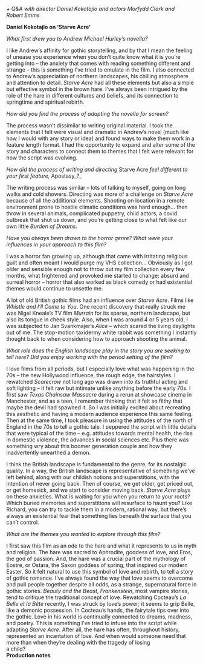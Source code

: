 


_+ Q&A with director Daniel Kokotajlo and actors Morfydd Clark and  
Robert Emms_

**Daniel Kokotajlo on ‘Starve Acre’**

_What first drew you to Andrew Michael Hurley’s novella?_

I like Andrew’s affinity for gothic storytelling, and by that I mean the feeling of unease you experience when you don’t quite know what it is you’re getting into – the anxiety that comes with reading something different and strange – this is something I’ve tried to emulate in the film. I also connected to Andrew’s appreciation of northern landscapes, his chilling atmosphere and attention to detail. _Starve Acre_ had all these elements but also a simple but effective symbol in the brown hare. I’ve always been intrigued by the role of the hare in different cultures and beliefs, and its connection to springtime and spiritual rebirth.

_How did you find the process of adapting the novella for screen?_

The process wasn’t dissimilar to writing original material. I took the elements that I felt were visual and dramatic in Andrew’s novel (much like how I would with any story or idea) and found ways to make them work in a feature length format. I had the opportunity to expand and alter some of the story and characters to connect them to themes that I felt were relevant for how the script was evolving.

_How did the process of writing and directing_ Starve Acre _feel different to your first feature,_ Apostasy_?_

The writing process was similar – lots of talking to myself, going on long walks and cold showers. Directing was more of a challenge on _Starve Acre_ because of all the additional elements. Shooting on location in a remote environment prone to hostile climatic conditions was hard enough… then throw in several animals, complicated puppetry, child actors, a covid outbreak that shut us down, and you’re getting close to what felt like our own little _Burden of Dreams_.

_Have you always been drawn to the horror genre? What were your influences in your approach to this film?_

I was a horror fan growing up, although that came with irritating religious guilt and often meant I would purge my VHS collection… Obviously as I got older and sensible enough not to throw out my film collection every few months, what frightened and provoked me started to change; absurd and surreal horror – horror that also worked as black comedy or had existential themes would continue to unsettle me.

A lot of old British gothic films had an influence over _Starve Acre_. Films like _Whistle and I’ll Come to You_. One recent discovery that really struck me was Nigel Kneale’s TV film _Murrain_ for its sparse, northern landscape, but also its tongue in cheek style. Also, when I was around 4 or 5 years old, I was subjected to Jan Svankmajer’s _Alice_ – which scared the living daylights out of me. The stop-motion taxidermy white rabbit was something I instantly thought back to when considering how to approach shooting the animal.

_What role does the English landscape play in the story you are seeking to tell here? Did you enjoy working with the period setting of the film?_

I love films from all periods, but I especially love what was happening in the 70s – the new Hollywood influence, the rough edge, the hairstyles. I rewatched _Scarecrow_ not long ago was drawn into its truthful acting and soft lighting – it felt raw but intimate unlike anything before the early 70s. I first saw _Texas Chainsaw Massacre_ during a rerun at showcase cinema in Manchester, and as a teen, I remember thinking that it felt so filthy that maybe the devil had spawned it. So I was initially excited about recreating this aesthetic and having a modern audience experience this same feeling. Then at the same time, I took pleasure in using the attitudes of the north of England in the 70s to tell a gothic tale. I peppered the script with little details that were typical of the time – e.g. attitudes towards mental health, the rise in domestic violence, the advances in social sciences etc. Plus there was something wry about this boomer generation couple and how they inadvertently unearthed a demon.

I think the British landscape is fundamental to the genre, for its nostalgic quality. In a way, the British landscape is representative of something we’ve left behind, along with our childish notions and superstitions, with the intention of never going back. Then of course, we get older, get priced out, or get homesick, and we start to consider moving back. _Starve Acre_ plays on these anxieties. What is waiting for you when you return to your roots? Which buried memories and superstitions will resurface to haunt you? Like Richard, you can try to tackle them in a modern, rational way, but there’s always an existential fear that something lies beneath the surface that you can’t control.

_What are the themes you wanted to explore through this film?_

I first saw this film as an ode to the hare and what it represents to us in myth and religion. The hare was sacred to Aphrodite, goddess of love, and Eros, the god of passion. And, the hare was a crucial part of the mythology of Eostre, or Ostara, the Saxon goddess of spring, that inspired our modern Easter. So it felt natural to use this symbol of love and rebirth, to tell a story of gothic romance. I’ve always found the way that love seems to overcome and pull people together despite all odds, as a strange, supernatural force in gothic stories. _Beauty and the Beast_, _Frankenstein_, most vampire stories, tend to critique the traditional concept of love. Rewatching Cocteau’s _La Belle et la Bête_ recently, I was struck by love’s power; it seems to grip Belle, like a demonic possession. In Cocteau’s hands, the fairytale tips over into the gothic. Love in his world is continually connected to dreams, madness, and poetry. This is something I’ve tried to infuse into the script while adapting _Starve Acre_. After all, the hare has often, throughout history, represented an incantation of love. And when would someone need that more than when they’re dealing with the tragedy of losing  
a child?  
**Production notes**  
<br>

<!--stackedit_data:
eyJoaXN0b3J5IjpbMTkyNjAxMjg1Nl19
-->